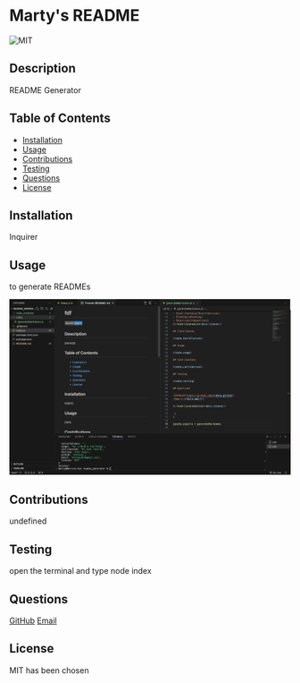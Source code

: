 # Marty's README
![MIT](https://img.shields.io/badge/license-MIT-blue.svg)

## Description 

README Generator

## Table of Contents

- [Installation](#installation)
- [Usage](#usage)
- [Contributions](#contributions)
- [Testing](#testing)
- [Questions](#questions)
- [License](#license)

## Installation

Inquirer

## Usage

to generate READMEs

![screenshot](assets/images/Screenshot.png)

## Contributions

undefined

## Testing

open the terminal and type node index

## Questions 

[GitHub](https://github.com/mlofaso)
[Email](mlofaso87@gmail.com)

## License 

  MIT has been chosen
  

